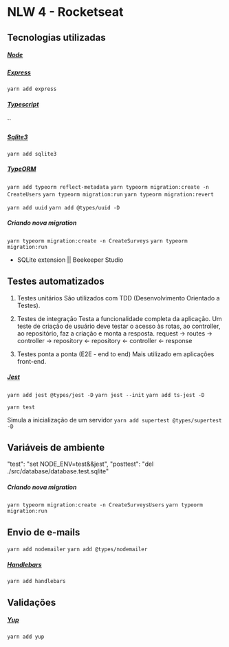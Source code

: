 # NLW 4 - Rocketseat

## Tecnologias utilizadas

##### [Node](https://nodejs.org/)
##### [Express](https://expressjs.com/)
`yarn add express`

##### [Typescript](https://www.typescriptlang.org/)
``

##### [Sqlite3](https://www.sqlite.org/index.html)
`yarn add sqlite3`

##### [TypeORM](https://typeorm.io/)
`yarn add typeorm reflect-metadata`
`yarn typeorm migration:create -n CreateUsers`
`yarn typeorm migration:run`
`yarn typeorm migration:revert`

`yarn add uuid`
`yarn add @types/uuid -D`

##### Criando nova migration
`yarn typeorm migration:create -n CreateSurveys`
`yarn typeorm migration:run`


* SQLite extension || Beekeeper Studio


## Testes automatizados
1. Testes unitários
São utilizados com TDD (Desenvolvimento Orientado a Testes).

2. Testes de integração
Testa a funcionalidade completa da aplicação.
Um teste de criação de usuário deve testar o acesso às rotas, ao controller, ao repositório, faz a criação e monta a resposta.
request -> routes -> controller -> repository
<- repository <- controller <- response

3. Testes ponta a ponta (E2E - end to end)
Mais utilizado em aplicações front-end.

##### [Jest](https://jestjs.io/pt-BR/)
`yarn add jest @types/jest -D`
`yarn jest --init`
`yarn add ts-jest -D` 

`yarn test`

Simula a inicialização de um servidor
`yarn add supertest @types/supertest -D`

## Variáveis de ambiente
"test": "set NODE_ENV=test&&jest",
"posttest": "del ./src/database/database.test.sqlite"

##### Criando nova migration
`yarn typeorm migration:create -n CreateSurveysUsers`
`yarn typeorm migration:run`

## Envio de e-mails
`yarn add nodemailer`
`yarn add @types/nodemailer`

##### [Handlebars](https://handlebarsjs.com/)

`yarn add handlebars`


## Validações

##### [Yup](https://github.com/jquense/yup)
`yarn add yup` 

